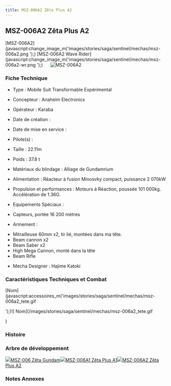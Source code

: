```yaml
---
title: MSZ-006A2 Zêta Plus A2
---
```


MSZ-006A2 Zêta Plus A2
----------------------


[MSZ-006A2](javascript:change_image_m('images/stories/saga/sentinel/mechas/msz-006a2.png
');) [MSZ-006A2 Wave Rider](javascript:change_image_m('images/stories/saga/sentinel/mechas/msz-006a2-wr.png
');)      ![
MSZ-006A2](/images/stories/saga/sentinel/mechas/msz-006a2.png
)    
### Fiche Technique



- Type : Mobile Suit Transformable Expérimental
  
- Concepteur : Anaheim Electronics
  
- Opérateur : Karaba
  
- Date de création : 
  
- Date de mise en service : 
  
- Pilote(s) : 
  
- Taille : 22.11m
  
- Poids : 37.8 t
  
- Matériaux du blindage : Alliage de Gundamrium
  
- Alimentation : Réacteur à fusion Minosvky compact, puissance 2 070kW
  
- Propulsion et performances : Moteurs à Réaction, poussée 101 000kg. Accélération de 1.36G.
  
- Equipements Spéciaux :


* Capteurs, portée 16 200 mètres


- Armement :


* Mitrailleuse 60mm x2, tir lié, montées dans ma tête.
* Beam cannon x2
* Beam Saber x2
* High Mega Cannon, monté dans la tête
* Beam Rifle


- Mecha Designer : Hajime Katoki


### Caractéristiques Techniques et Combat


[Nom](javascript:accessoires_m('images/stories/saga/sentinel/mechas/msz-006a2_tete.gif

');)![
Nom](/images/stories/saga/sentinel/mechas/msz-006a2_tete.gif

) 
### Histoire


### Arbre de développement


![](/images/stories/saga/zetagundam/mechas/mini/msz-006.png)[MSZ-006 Zêta Gundam](uc/zeta-gundam/msz-006-zeta-gundam.html)![](/images/stories/saga/sentinel/mechas/mini/msz-006a1-amuro.png)[MSZ-006A1 Zêta Plus A1](uc/gundam-sentinel/msz-006a1-zeta-plus-a1.html)![](/images/stories/saga/sentinel/mechas/mini/msz-006a2.png)[MSZ-006A2 Zêta Plus A2](uc/gundam-sentinel/msz-006a2-zeta-plus-a2.html)
### Notes Annexes


